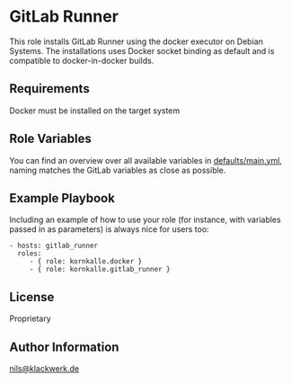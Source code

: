 GitLab Runner
=========

This role installs GitLab Runner using the docker executor on Debian Systems.
The installations uses Docker socket binding as default and is compatible to docker-in-docker builds.

Requirements
------------

Docker must be installed on the target system

Role Variables
--------------

You can find an overview over all available variables in [defaults/main.yml](defaults/main.yml), naming matches the GitLab variables as close as possible.

Example Playbook
----------------

Including an example of how to use your role (for instance, with variables passed in as parameters) is always nice for users too:

    - hosts: gitlab_runner
      roles:
         - { role: kornkalle.docker }
         - { role: kornkalle.gitlab_runner }

License
-------

Proprietary

Author Information
------------------

nils@klackwerk.de
